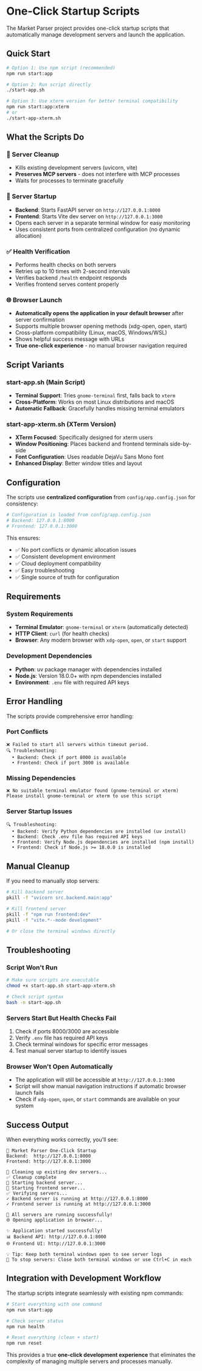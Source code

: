 # One-Click Startup Scripts

The Market Parser project provides one-click startup scripts that automatically manage development servers and launch the application.

## Quick Start

```bash
# Option 1: Use npm script (recommended)
npm run start:app

# Option 2: Run script directly
./start-app.sh

# Option 3: Use xterm version for better terminal compatibility
npm run start:app:xterm
# or
./start-app-xterm.sh
```

## What the Scripts Do

### 🔄 Server Cleanup
- Kills existing development servers (uvicorn, vite)
- **Preserves MCP servers** - does not interfere with MCP processes
- Waits for processes to terminate gracefully

### 🚀 Server Startup
- **Backend**: Starts FastAPI server on `http://127.0.0.1:8000`
- **Frontend**: Starts Vite dev server on `http://127.0.0.1:3000`
- Opens each server in a separate terminal window for easy monitoring
- Uses consistent ports from centralized configuration (no dynamic allocation)

### ✅ Health Verification
- Performs health checks on both servers
- Retries up to 10 times with 2-second intervals
- Verifies backend `/health` endpoint responds
- Verifies frontend serves content properly

### 🌐 Browser Launch
- **Automatically opens the application in your default browser** after server confirmation
- Supports multiple browser opening methods (xdg-open, open, start)
- Cross-platform compatibility (Linux, macOS, Windows/WSL)
- Shows helpful success message with URLs
- **True one-click experience** - no manual browser navigation required

## Script Variants

### start-app.sh (Main Script)
- **Terminal Support**: Tries `gnome-terminal` first, falls back to `xterm`
- **Cross-Platform**: Works on most Linux distributions and macOS
- **Automatic Fallback**: Gracefully handles missing terminal emulators

### start-app-xterm.sh (XTerm Version)
- **XTerm Focused**: Specifically designed for xterm users
- **Window Positioning**: Places backend and frontend terminals side-by-side
- **Font Configuration**: Uses readable DejaVu Sans Mono font
- **Enhanced Display**: Better window titles and layout

## Configuration

The scripts use **centralized configuration** from `config/app.config.json` for consistency:

```bash
# Configuration is loaded from config/app.config.json
# Backend: 127.0.0.1:8000
# Frontend: 127.0.0.1:3000
```

This ensures:
- ✅ No port conflicts or dynamic allocation issues
- ✅ Consistent development environment
- ✅ Cloud deployment compatibility
- ✅ Easy troubleshooting
- ✅ Single source of truth for configuration

## Requirements

### System Requirements
- **Terminal Emulator**: `gnome-terminal` or `xterm` (automatically detected)
- **HTTP Client**: `curl` (for health checks)
- **Browser**: Any modern browser with `xdg-open`, `open`, or `start` support

### Development Dependencies
- **Python**: uv package manager with dependencies installed
- **Node.js**: Version 18.0.0+ with npm dependencies installed
- **Environment**: `.env` file with required API keys

## Error Handling

The scripts provide comprehensive error handling:

### Port Conflicts
```
❌ Failed to start all servers within timeout period.
🔍 Troubleshooting:
  • Backend: Check if port 8000 is available
  • Frontend: Check if port 3000 is available
```

### Missing Dependencies
```
❌ No suitable terminal emulator found (gnome-terminal or xterm)
Please install gnome-terminal or xterm to use this script
```

### Server Startup Issues
```
🔍 Troubleshooting:
  • Backend: Verify Python dependencies are installed (uv install)
  • Backend: Check .env file has required API keys
  • Frontend: Verify Node.js dependencies are installed (npm install)
  • Frontend: Check if Node.js >= 18.0.0 is installed
```

## Manual Cleanup

If you need to manually stop servers:

```bash
# Kill backend server
pkill -f "uvicorn src.backend.main:app"

# Kill frontend server
pkill -f "npm run frontend:dev"
pkill -f "vite.*--mode development"

# Or close the terminal windows directly
```

## Troubleshooting

### Script Won't Run
```bash
# Make sure scripts are executable
chmod +x start-app.sh start-app-xterm.sh

# Check script syntax
bash -n start-app.sh
```

### Servers Start But Health Checks Fail
1. Check if ports 8000/3000 are accessible
2. Verify `.env` file has required API keys
3. Check terminal windows for specific error messages
4. Test manual server startup to identify issues

### Browser Won't Open Automatically
- The application will still be accessible at `http://127.0.0.1:3000`
- Script will show manual navigation instructions if automatic browser launch fails
- Check if `xdg-open`, `open`, or `start` commands are available on your system

## Success Output

When everything works correctly, you'll see:

```
🎯 Market Parser One-Click Startup
Backend:  http://127.0.0.1:8000
Frontend: http://127.0.0.1:3000

🔄 Cleaning up existing dev servers...
✅ Cleanup complete
🚀 Starting backend server...
🚀 Starting frontend server...
✅ Verifying servers...
✓ Backend server is running at http://127.0.0.1:8000
✓ Frontend server is running at http://127.0.0.1:3000

🎉 All servers are running successfully!
🌐 Opening application in browser...

✨ Application started successfully!
📊 Backend API: http://127.0.0.1:8000
🌐 Frontend UI: http://127.0.0.1:3000

💡 Tip: Keep both terminal windows open to see server logs
🛑 To stop servers: Close both terminal windows or use Ctrl+C in each
```

## Integration with Development Workflow

The startup scripts integrate seamlessly with existing npm commands:

```bash
# Start everything with one command
npm run start:app

# Check server status
npm run health

# Reset everything (clean + start)
npm run reset
```

This provides a true **one-click development experience** that eliminates the complexity of managing multiple servers and processes manually.